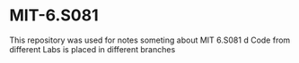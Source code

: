 # MIT-6.S081
This repository was used for notes someting about MIT 6.S081 d
Code from different Labs is placed in different branches
